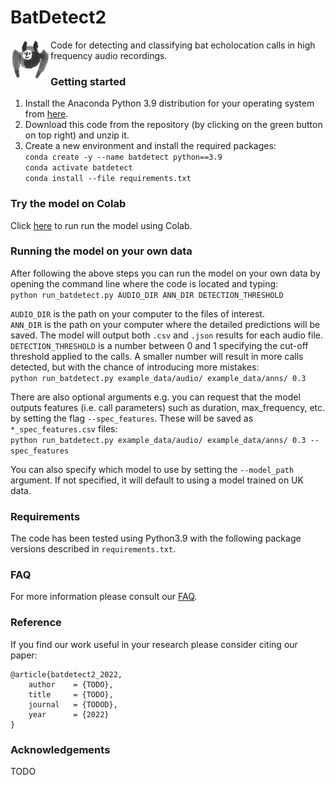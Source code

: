 # BatDetect2
<img align="left" width="64" height="64" src="ims/bat_icon.png">
Code for detecting and classifying bat echolocation calls in high frequency audio recordings.


### Getting started
1) Install the Anaconda Python 3.9 distribution for your operating system from [here](https://www.continuum.io/downloads).  
2) Download this code from the repository (by clicking on the green button on top right) and unzip it.  
3) Create a new environment and install the required packages:  
`conda create -y --name batdetect python==3.9`  
`conda activate batdetect`  
`conda install --file requirements.txt`  


### Try the model on Colab
Click [here](https://colab.research.google.com/github.com/macaodha/batdetect2/blob/master/batdetect2_notebook.ipynb) to run run the model using Colab.


### Running the model on your own data
After following the above steps you can run the model on your own data by opening the command line where the code is located and typing:  
`python run_batdetect.py AUDIO_DIR ANN_DIR DETECTION_THRESHOLD`  

`AUDIO_DIR` is the path on your computer to the files of interest.  
`ANN_DIR` is the path on your computer where the detailed predictions will be saved. The model will output both `.csv` and `.json` results for each audio file.   
`DETECTION_THRESHOLD` is a number between 0 and 1 specifying the cut-off threshold applied to the calls. A smaller number will result in more calls detected, but with the chance of introducing more mistakes:  
`python run_batdetect.py example_data/audio/ example_data/anns/ 0.3`  

There are also optional arguments e.g. you can request that the model outputs features (i.e. call parameters) such as duration, max_frequency, etc. by setting the flag `--spec_features`. These will be saved as `*_spec_features.csv` files:  
`python run_batdetect.py example_data/audio/ example_data/anns/ 0.3 --spec_features`   

You can also specify which model to use by setting the `--model_path` argument. If not specified, it will default to using a model trained on UK data.  


### Requirements
The code has been tested using Python3.9 with the following package versions described in `requirements.txt`.    


### FAQ
For more information please consult our [FAQ](faq.md).  


### Reference
If you find our work useful in your research please consider citing our paper:
```
@article{batdetect2_2022,
    author    = {TODO},
    title     = {TODO},
    journal   = {TODOD},
    year      = {2022}
}
```

### Acknowledgements
TODO
